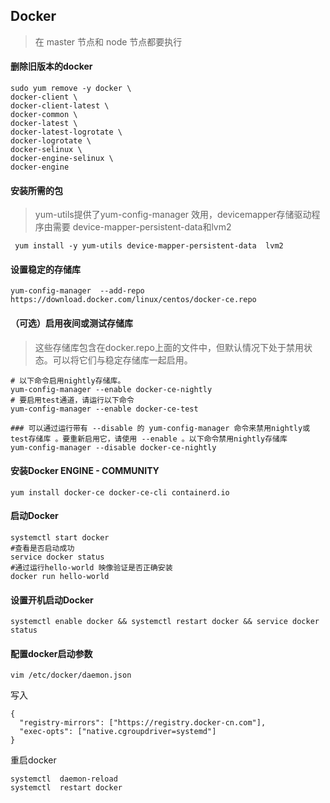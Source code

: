 ## Docker

> 在 master 节点和 node 节点都要执行

#### 删除旧版本的docker

```
sudo yum remove -y docker \
docker-client \
docker-client-latest \
docker-common \
docker-latest \
docker-latest-logrotate \
docker-logrotate \
docker-selinux \
docker-engine-selinux \
docker-engine
```

#### 安装所需的包

> yum-utils提供了yum-config-manager 效用，devicemapper存储驱动程序由需要 device-mapper-persistent-data和lvm2

```
 yum install -y yum-utils device-mapper-persistent-data  lvm2
```

#### 设置稳定的存储库

```
yum-config-manager  --add-repo https://download.docker.com/linux/centos/docker-ce.repo
```

#### （可选）启用夜间或测试存储库

> 这些存储库包含在docker.repo上面的文件中，但默认情况下处于禁用状态。可以将它们与稳定存储库一起启用。

```
# 以下命令启用nightly存储库。
yum-config-manager --enable docker-ce-nightly
# 要启用test通道，请运行以下命令
yum-config-manager --enable docker-ce-test

### 可以通过运行带有 --disable 的 yum-config-manager 命令来禁用nightly或test存储库 。要重新启用它，请使用 --enable 。以下命令禁用nightly存储库
yum-config-manager --disable docker-ce-nightly
```

#### 安装Docker ENGINE - COMMUNITY

```
yum install docker-ce docker-ce-cli containerd.io
```

#### 启动Docker

```
systemctl start docker
#查看是否启动成功
service docker status
#通过运行hello-world 映像验证是否正确安装
docker run hello-world
```

#### 设置开机启动Docker

```
systemctl enable docker && systemctl restart docker && service docker status
```

#### 配置docker启动参数

```
vim /etc/docker/daemon.json
```

写入

```
{
  "registry-mirrors": ["https://registry.docker-cn.com"],
  "exec-opts": ["native.cgroupdriver=systemd"]
}
```

重启docker

```
systemctl  daemon-reload
systemctl  restart docker
```
